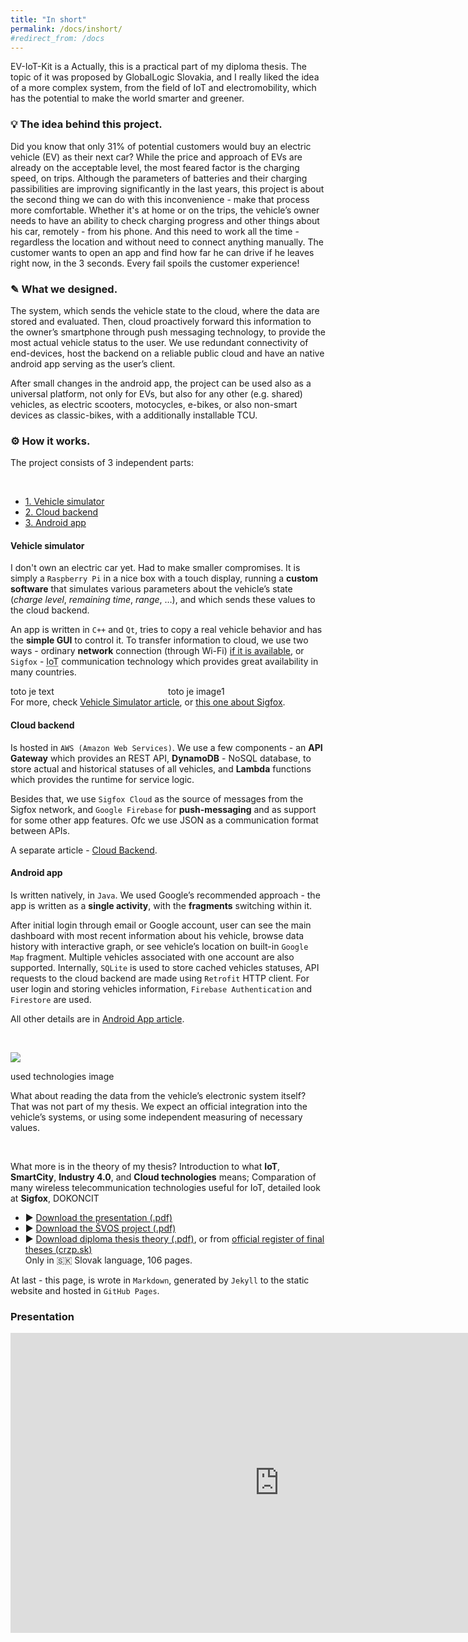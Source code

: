 ```yaml
---
title: "In short"
permalink: /docs/inshort/
#redirect_from: /docs
---
```


EV-IoT-Kit is a 
Actually, this is a practical part of my diploma thesis. The topic of it was proposed by GlobalLogic Slovakia, and I really liked the idea of a more complex system, from the field of IoT and electromobility, which has the potential to make the world smarter and greener.

### 💡 The idea behind this project.
Did you know that only 31% of potential customers would buy an electric vehicle (EV) as their next car? While the price and approach of EVs are already on the acceptable level, the most feared factor is the charging speed, on trips. Although the parameters of batteries and their charging passibilities are improving significantly in the last years, this project is about the second thing we can do with this inconvenience - make that process more comfortable. 
Whether it's at home or on the trips, the vehicle’s owner needs to have an ability to check charging progress and other things about his car, remotely - from his phone. And this need to work all the time - regardless the location and without need to connect anything manually. The customer wants to open an app and find how far he can drive if he leaves right now, in the 3 seconds. Every fail spoils the customer experience!

### ✎ What we designed.
The system, which sends the vehicle state to the cloud, where the data are stored and evaluated. Then, cloud proactively forward this information to the owner’s smartphone through push messaging technology, to provide the most actual vehicle status to the user. We use redundant connectivity of end-devices, host the backend on a reliable public cloud and have an native android app serving as the user’s client.

After small changes in the android app, the project can be used also as a universal platform, not only for EVs, but also for any other (e.g. shared) vehicles, as electric scooters, motocycles, e-bikes, or also non-smart devices as classic-bikes, with a additionally installable TCU. 

### ⚙️ How it works.
The project consists of 3 independent parts:

<br>
<ul class="nav nav-tabs">
  <li class="active"><a href="#simulator" data-toggle="tab">1. Vehicle simulator</a></li>
  <li><a href="#cloud" data-toggle="tab">2. Cloud backend</a></li>
  <li><a href="#app" data-toggle="tab">3. Android app</a></li>
</ul>

<div id="myTabContent" class="tab-content">
  <div class="tab-pane fade active in" id="simulator">
    <div class="bs-component">
        <div class="well">
          <h4>Vehicle simulator</h4>
          <p>I don't own an electric car yet. Had to make smaller compromises.
          It is simply a <code>Raspberry Pi</code> in a nice box with a touch display, running a <b>custom software</b> that simulates various parameters about the vehicle’s state (<i>charge level</i>, <i>remaining time</i>, <i>range</i>, …), and which sends these values to the cloud backend.</p>
          <p>An app is written in <code>C++</code> and <code>Qt</code>, tries to copy a real vehicle behavior and has the <b>simple GUI</b> to control it. To transfer information to cloud, we use two ways - ordinary <b>network</b> connection (through Wi-Fi) <u>if it is available</u>, or <code>Sigfox</code> - <abbr title="Internet of Things">IoT</abbr> communication technology which provides great availability in many countries.</p>
          <div>
            <div style="float:left; width:50%">toto je text</div>
            <div style="float:left; width:50%">toto je image1</div>
          </div>
          <p>For more, check <a href="/docs/vehicle-simulator/">Vehicle Simulator article</a>, or <a href="/docs/sigfox/">this one about Sigfox</a>.</p>
      </div>
    </div>
  </div>

  <div class="tab-pane fade" id="cloud">
    <div class="bs-component">
        <div class="well">
            <h4>Cloud backend</h4>
            <p>Is hosted in <code>AWS (Amazon Web Services)</code>. We use a few components - an <b>API Gateway</b> which provides an REST API, <b>DynamoDB</b> - NoSQL database, to store actual and historical statuses of all vehicles, and <b>Lambda</b> functions which provides the runtime for service logic.</p>
            <p>Besides that, we use <code>Sigfox Cloud</code> as the source of messages from the Sigfox network, and <code>Google Firebase</code> for <b>push-messaging</b> and as support for some other app features. Ofc we use JSON as a communication format between APIs.</p>
            <p>A separate article - <a href="/docs/cloud-backend/">Cloud Backend</a>.</p>
        </div>
    </div>  
  </div>

  <div class="tab-pane fade" id="app">
    <div class="bs-component">
        <div class="well">
          <h4>Android app</h4>
          <p>Is written natively, in <code>Java</code>. We used Google’s recommended approach - the app is written as a <b>single activity</b>, with the <b>fragments</b> switching within it.</p>
          <p>After initial login through email or Google account, user can see the main dashboard with most recent information about his vehicle, browse data history with interactive graph, or see vehicle’s location on built-in <code>Google Map</code> fragment. Multiple vehicles associated with one account are also supported. Internally, <code>SQLite</code> is used to store cached vehicles statuses, API requests to the cloud backend are made using <code>Retrofit</code> HTTP client. For user login and storing vehicles information, <code>Firebase Authentication</code> and <code>Firestore</code> are used.</p>
          <p>All other details are in <a href="/docs/android-app/">Android App article</a>.</p>
        </div>
    </div>
  </div>
</div>

<br>

![](In%20short/53CF2A89-32B0-4ECF-BF3E-13C49CFA2C02.png)

used technologies image

What about reading the data from the vehicle’s electronic system itself? That was not part of my thesis. We expect an official integration into the vehicle’s systems, or using some independent measuring of necessary values. 

<br>

What more is in the theory of my thesis? Introduction to what <b>IoT</b>, <b>SmartCity</b>, <b>Industry 4.0</b>, and <b>Cloud technologies</b> means; Comparation of many wireless telecommunication technologies useful for IoT, detailed look at <b>Sigfox</b>, DOKONCIT 

* ▶️ <a href="/assets/files/presentation.pdf" target="_blank">Download the presentation (.pdf)</a>  
* ▶️ <a href="/assets/files/svos.pdf" target="_blank">Download the ŠVOS project (.pdf)</a>  
* ▶️ <a href="/assets/files/DP-Timko-Martin-final.pdf" target="_blank">Download diploma thesis theory (.pdf)</a>, or from <a href="https://opac.crzp.sk/?fn=detailBiblioForm&sid=C5B0443D08DFEDB23D0F0949A386" target="_blank">official register of final theses (crzp.sk)</a>  
Only in <attr title="Slovak">🇸🇰</attr> Slovak language, 106 pages.

At last - this page, is wrote in `Markdown`, generated by `Jekyll` to the static website and hosted in `GitHub Pages`.

### Presentation

<iframe src="https://onedrive.live.com/embed?cid=B3E03C016AA72BE5&amp;resid=B3E03C016AA72BE5%21178&amp;authkey=AJv6Ej2hi_ofUSg&amp;em=2&amp;wdAr=1.7777777777777777" width="860px" height="480px" frameborder="0">Embedded presentation from <a target="_blank" href="https://office.com/">Microsoft Office 365</a>.</iframe>
